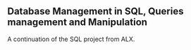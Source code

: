 ## Database Management in SQL, Queries management and Manipulation

A continuation of the SQL project from ALX.
